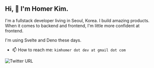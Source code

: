 ## Hi, 👋 I'm Homer Kim.

I'm a fullstack developer living in Seoul, Korea. I build amazing products. When it comes to backend and frontend, I'm little more confident at frontend.

I'm using Svelte and Deno these days.

- 📫 How to reach me: `kimhomer dot dev at gmail dot com`

![Twitter URL](https://img.shields.io/twitter/url?style=social&url=https%3A%2F%2Ftwitter.com%2Fkimhomer_dev)
